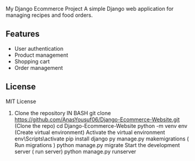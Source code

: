  My Django Ecommerce Project
A simple Django web application for managing recipes and food orders.
## Features
- User authentication
- Product management
- Shopping cart
- Order management
## License
MIT License
1. Clone the repository
    IN BASH
   git clone https://github.com/AnasYousuf06/Django-Ecommerce-Website.git (Clone the repo)
   cd Django-Ecommerce-Website 
   python -m venv env (Create virtual environment)
Activate the virtual environment
env\Scripts\activate
pip install django
py manage.py makemigrations ( Run migrations )
python manage.py migrate 
Start the development server ( run server)
python manage.py runserver


